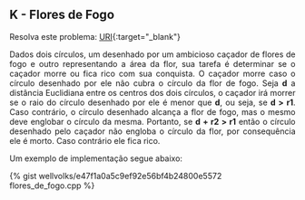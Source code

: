 
## K - Flores de Fogo

Resolva este problema:
[URI][uri-1039]{:target="_blank"}

<p align="justify">
Dados dois círculos, um desenhado por um ambicioso caçador de flores de fogo e outro representando a área da flor, sua tarefa é determinar se o caçador morre ou fica rico com sua conquista. O caçador morre caso o círculo desenhado por ele não cubra o círculo da flor de fogo.  Seja <b>d</b> a distância Euclidiana entre os centros dos dois círculos, o caçador irá morrer se o raio do círculo desenhado por ele é menor que <b>d</b>, ou seja, se <b>d > r1</b>. Caso contrário, o círculo desenhado alcança a flor de fogo, mas o mesmo deve englobar o círculo da mesma. Portanto, se <b>d + r2 > r1</b> então o círculo desenhado pelo caçador não engloba o círculo da flor, por consequência ele é morto. Caso contrário ele fica rico.
</p>

Um exemplo de implementação segue abaixo:

{% gist wellvolks/e47f1a0a5c9ef92e56bf4b24800e5572 flores_de_fogo.cpp %}


[uri-1039]:		https://www.urionlinejudge.com.br/judge/pt/problems/view/1039
